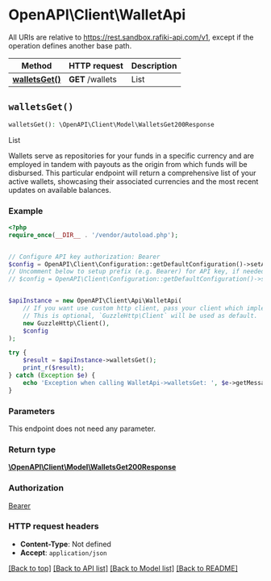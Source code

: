 # OpenAPI\Client\WalletApi

All URIs are relative to https://rest.sandbox.rafiki-api.com/v1, except if the operation defines another base path.

| Method | HTTP request | Description |
| ------------- | ------------- | ------------- |
| [**walletsGet()**](WalletApi.md#walletsGet) | **GET** /wallets | List |


## `walletsGet()`

```php
walletsGet(): \OpenAPI\Client\Model\WalletsGet200Response
```

List

Wallets serve as repositories for your funds in a specific currency and are employed in tandem with payouts as the origin from which funds will be disbursed.  This particular endpoint will return a comprehensive list of your active wallets, showcasing their associated currencies and the most recent updates on available balances.

### Example

```php
<?php
require_once(__DIR__ . '/vendor/autoload.php');


// Configure API key authorization: Bearer
$config = OpenAPI\Client\Configuration::getDefaultConfiguration()->setApiKey('Authorization', 'YOUR_API_KEY');
// Uncomment below to setup prefix (e.g. Bearer) for API key, if needed
// $config = OpenAPI\Client\Configuration::getDefaultConfiguration()->setApiKeyPrefix('Authorization', 'Bearer');


$apiInstance = new OpenAPI\Client\Api\WalletApi(
    // If you want use custom http client, pass your client which implements `GuzzleHttp\ClientInterface`.
    // This is optional, `GuzzleHttp\Client` will be used as default.
    new GuzzleHttp\Client(),
    $config
);

try {
    $result = $apiInstance->walletsGet();
    print_r($result);
} catch (Exception $e) {
    echo 'Exception when calling WalletApi->walletsGet: ', $e->getMessage(), PHP_EOL;
}
```

### Parameters

This endpoint does not need any parameter.

### Return type

[**\OpenAPI\Client\Model\WalletsGet200Response**](../Model/WalletsGet200Response.md)

### Authorization

[Bearer](../../README.md#Bearer)

### HTTP request headers

- **Content-Type**: Not defined
- **Accept**: `application/json`

[[Back to top]](#) [[Back to API list]](../../README.md#endpoints)
[[Back to Model list]](../../README.md#models)
[[Back to README]](../../README.md)
